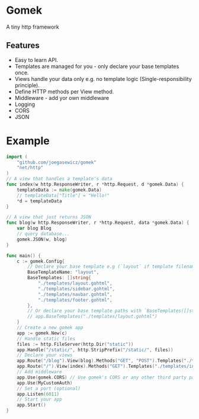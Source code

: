 # Gomek
A tiny http framework

## Features
- Easy to learn API.
- Templates are managed for you - only declare your base templates once.
- Views handle your data only e.g. no template logic (Single-responsibility principle).
- Define HTTP methods per View method.
- Middleware - add yor own middleware
- Logging
- CORS
- JSON

# Example
```go
import (
    "github.com/joegasewicz/gomek"
    "net/http"
)
// A view that handles a template's data
func index(w http.ResponseWriter, r *http.Request, d *gomek.Data) {
    templateData := make(gomek.Data)
	// templateData["Title"] = "Hello!"
	*d = templateData
}

// A view that just returns JSON
func blog(w http.ResponseWriter, r *http.Request, data *gomek.Data) {
    var blog Blog
	// query database...
	gomek.JSON(w, blog)
}

func main() {
    c := gomek.Config{
        // Declare your base template e.g (`layout` if template filename is `layout.gohtml`)
        BaseTemplateName: "layout",
		BaseTemplates: []string{
            "./templates/layout.gohtml",
            "./templates/sidebar.gohtml",
            "./templates/navbar.gohtml",
            "./templates/footer.gohtml",
        },
		// Or declare your base template paths with `BaseTemplates([]string)`
		// app.BaseTemplates("./templates/layout.gohtml")
    }
	// Create a new gomek app
    app := gomek.New(c)
	// Handle static files
	files := http.FileServer(http.Dir("static"))
    app.Handle("/static/", http.StripPrefix("/static/", files))
    // Declare your views
    app.Route("/blog").View(blog).Methods("GET", "POST").Templates("./templates/blog.gohtml")
    app.Route("/").View(index).Methods("GET").Templates("./templates/index.gohtml")
	// Add middleware
    app.Use(gomek.CORS) // Use gomek's CORS or any other third party package
	app.Use(MyCustomAuth)
    // Set a port (optional)
    app.Listen(6011)
	// Start your app
    app.Start()
}
```